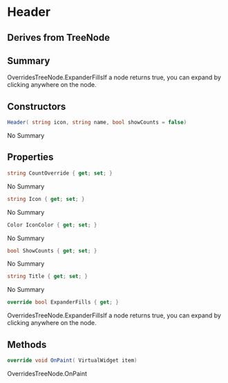# Header

## Derives from TreeNode

## Summary

OverridesTreeNode.ExpanderFillsIf a node returns true, you can expand by clicking anywhere on the node.
## Constructors

```c#
Header( string icon, string name, bool showCounts = false) 
```
No Summary
## Properties

```c#
string CountOverride { get; set; } 
```
No Summary
```c#
string Icon { get; set; } 
```
No Summary
```c#
Color IconColor { get; set; } 
```
No Summary
```c#
bool ShowCounts { get; set; } 
```
No Summary
```c#
string Title { get; set; } 
```
No Summary
```c#
override bool ExpanderFills { get; } 
```
OverridesTreeNode.ExpanderFillsIf a node returns true, you can expand by clicking anywhere on the node.
## Methods

```c#
override void OnPaint( VirtualWidget item) 
```
OverridesTreeNode.OnPaint
